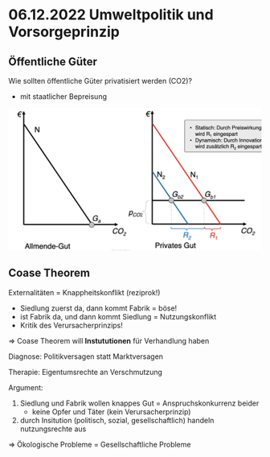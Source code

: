 # 06.12.2022 Umweltpolitik und Vorsorgeprinzip

## Öffentliche Güter

Wie sollten öffentliche Güter privatisiert werden (CO2)?

- mit staatlicher Bepreisung

![img](../images/2022-12-06_14-27-42.jpg)

## Coase Theorem

Externalitäten = Knappheitskonflikt (reziprok!)

- Siedlung zuerst da, dann kommt Fabrik = böse!
- ist Fabrik da, und dann kommt Siedlung = Nutzungskonflikt
- Kritik des Verursacherprinzips!

=> Coase Theorem will **Instututionen** für Verhandlung haben

Diagnose: Politikversagen statt Marktversagen

Therapie: Eigentumsrechte an Verschmutzung

Argument:

1. Siedlung und Fabrik wollen knappes Gut = Anspruchskonkurrenz beider
    - keine Opfer und Täter (kein Verursacherprinzip)
2. durch Insitution (politisch, sozial, gesellschaftlich) handeln nutzungsrechte aus

=> Ökologische Probleme = Gesellschaftliche Probleme





